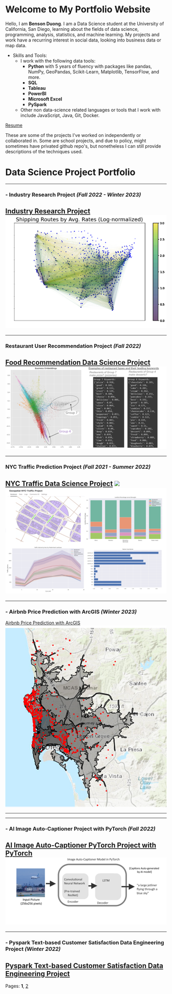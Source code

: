 # Welcome to My Portfolio Website

Hello, I am **Benson Duong**. I am a Data Science student at the University of California, San Diego, learning about the fields of data science, programming, analysis, statistics, and machine learning. My projects and work have a recurring interest in social data, looking into business data or map data.

<!--* In my work and projects, I've handled with all aspects of the data science project process for actionable, business impact:
  * Using ETL to retrieve online raw data and transform them to be usable for analysis and modeling
  * Accounting for pit-falls in data such as population bias or imbalanced data
  * Data analysis with plots and/or dashboards that can visually communicate business-minded story-telling
  * Developing predictive ML model and iteratively improving its accuracy metrics
  * Using Python programming to streamline and productionize these steps, making said business impacts easier to find, and more tidy for teammates
-->
* Skills and Tools:
  * I work with the following data tools:
    * **Python** with 5 years of fluency with packages like pandas, NumPy, GeoPandas, Scikit-Learn, Matplotlib, TensorFlow, and more.
    * **SQL**
    * **Tableau**
    * **PowerBI**
    * **Microsoft Excel**
    * **PySpark**
  * Other non data-science related languages or tools that I work with include JavaScript, Java, Git, Docker. 

[Resume](BensonDuongLtxResumeV13tqh.pdf)


These are some of the projects I've worked on independently or collaborated in. Some are school projects, and due to policy, might sometimes have privated github repo's, but nonetheless I can still provide descriptions of the techniques used.

# Data Science Project Portfolio

---
### - Industry Research Project *(Fall 2022 - Winter 2023)*
[Industry Research Project](capstoneproject.md)
<img src="images/images_dsc180/image4.png?raw=true"/>
---

---
### Restaurant User Recommendation Project *(Fall 2022)*
[Food Recommendation Data Science Project](food_recommendation.md)
<img src="images/images_food_recommendation/keywords_business.png?raw=true"/>
---

---
### NYC Traffic Prediction Project *(Fall 2021 - Summer 2022)*
[NYC Traffic Data Science Project](nyc_traffic_project.md)
<img src="images/leaflet_gif.gif?raw=true"/>
<img src="images/traffic_data.png?raw=true"/>
---

---
### - Airbnb Price Prediction with ArcGIS *(Winter 2023)*
[Airbnb Price Prediction with ArcGIS](airbnb_sd.md)
<img src="images/images_airbnb_sd/servicearea.png?raw=true"/>
<!---img src="images/images_airbnb_sd/sd_airbnb_cover_img.png?raw=true"/--->
---

---
### - AI Image Auto-Captioner Project with PyTorch *(Fall 2022)*
[AI Image Auto-Captioner PyTorch Project with PyTorch](cse151b.md)
<img src="images/images_cse151b/image_autocaptioner.png">
---

---
### - Pyspark Text-based Customer Satisfaction Data Engineering Project *(Winter 2022)*
[Pyspark Text-based Customer Satisfaction Data Engineering Project](dsc102.md)
---

Pages: **1**,   [2](index_pg2.md)
